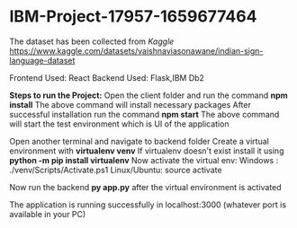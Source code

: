 # IBM-Project-17957-1659677464

The dataset has been collected from *Kaggle* https://www.kaggle.com/datasets/vaishnaviasonawane/indian-sign-language-dataset

Frontend Used: React
Backend Used: Flask,IBM Db2

**Steps to run the Project:**
Open the client folder and run the command **npm install**
The above command will install necessary packages
After successful installation run the command **npm start**
The above command will start the test environment which is UI of the application

Open another terminal and navigate to backend folder
Create a virtual environment with **virtualenv venv**
If virtualenv doesn't exist install it using **python -m pip install virtualenv**
Now activate the virtual env:
Windows : ./venv/Scripts/Activate.ps1
Linux/Ubuntu: source activate

Now run the backend **py app.py** after the virtual environment is activated

The application is running successfully in localhost:3000 (whatever port is available in your PC)




